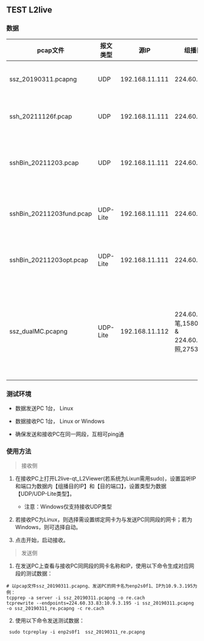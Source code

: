 ## TEST L2live

### 数据

pcap文件 | 报文类型 | 源IP |组播目的IP|目的端口| 内容 |行情日期|行情消息总数
----------|-----|------|-------|---|---|------|---------|
ssz_20190311.pcapng  |UDP|192.168.11.111|224.60.33.83|8888| APEX 深圳L2行情|2019/03/11|665404
ssh_20211126f.pcap |UDP|192.168.11.111|224.60.33.83|8888| APEX 上海L2行情|2021/11/26|332708
sshBin_20211203.pcap|UDP|192.168.11.111|224.60.33.83|8888| APEX 上海L1行情(指数、股票)|2021/12/03| 10749
sshBin_20211203fund.pcap|UDP-Lite|192.168.11.111|224.60.33.83|8888| APEX 上海L1行情(基金)|2021/12/03| 1857
sshBin_20211203opt.pcap|UDP-Lite|192.168.11.111|224.60.33.83|8888| APEX 上海L1行情(期权)|2021/12/03| 11012
ssz_dualMC.pcapng|UDP-Lite|192.168.11.112|224.60.33.83(逐笔,15807个udpl) & 224.60.33.81(快照,2753个udpl)|6666| APEX 深圳L2行情|2022/04/22|UDP-Lite报文:18560个;含111:2750条; 191:8291条; 192:9547条; 心跳:5条.

### 测试环境

* 数据发送PC 1台， Linux

* 数据接收PC 1台， Linux or Windows

* 确保发送和接收PC在同一网段，互相可ping通

### 使用方法

> 接收侧

1. 在接收PC上打开L2live-qt_L2Viewer(若系统为Lixun需用sudo)，设置监听IP和端口为数据内【组播目的IP】和【目的端口】，设置类型为数据【UDP/UDP-Lite类型】。

    * 注意：Windows仅支持接收UDP类型

2. 若接收PC为Linux，则选择需设置绑定网卡为与发送PC同网段的网卡；若为Windows，则可选择自动。

3. 点击开始，启动接收。

> 发送侧

1. 在发送PC上查看与接收PC同网段的网卡名称和IP，使用以下命令生成对应网段的测试数据：

```shell
# 以pcap文件ssz_20190311.pcapng、发送PC的网卡名为enp2s0f1、IP为10.9.3.195为例：
tcpprep -a server -i ssz_20190311.pcapng -o re.cach
tcprewrite --endpoints=224.60.33.83:10.9.3.195 -i ssz_20190311.pcapng -o ssz_20190311_re.pcapng -c re.cach
```

2. 使用以下命令发送测试数据：

```shell
 sudo tcpreplay -i enp2s0f1  ssz_20190311_re.pcapng
```
